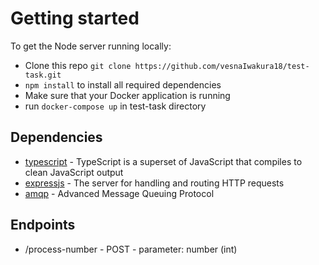 # Getting started

To get the Node server running locally:

- Clone this repo `git clone https://github.com/vesnaIwakura18/test-task.git`
- `npm install` to install all required dependencies
- Make sure that your Docker application is running
- run `docker-compose up` in test-task directory

## Dependencies

- [typescript](https://github.com/microsoft/TypeScript) - TypeScript is a superset of JavaScript that compiles to clean JavaScript output
- [expressjs](https://github.com/expressjs/express) - The server for handling and routing HTTP requests
- [amqp](https://www.rabbitmq.com/getstarted.html) - Advanced Message Queuing Protocol

## Endpoints

- /process-number - POST - parameter: number (int)

